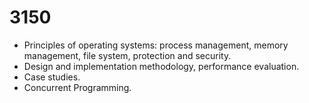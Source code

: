 # 3150
* Principles of operating systems: process management, memory management, file system, protection and security.
* Design and implementation methodology, performance evaluation. 
* Case studies. 
* Concurrent Programming.
